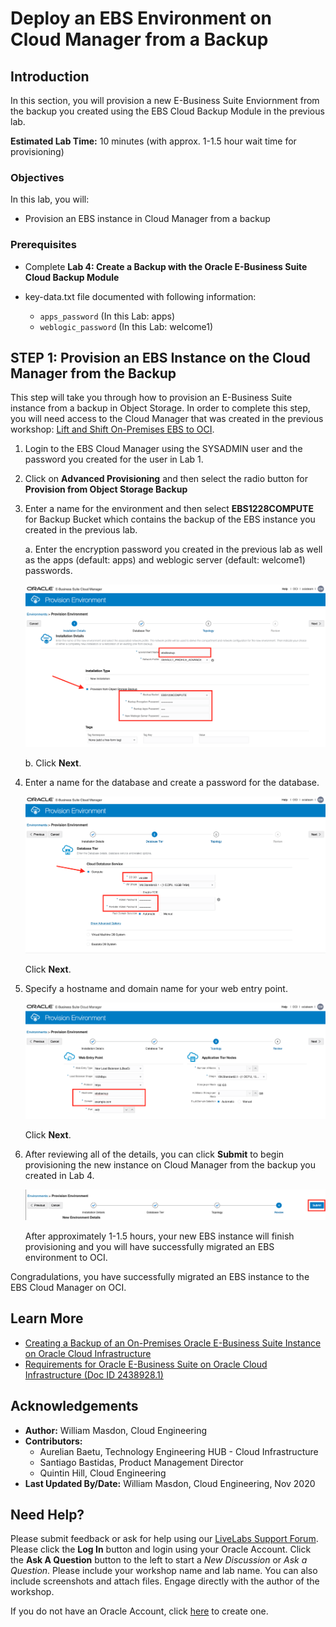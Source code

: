 # Deploy an EBS Environment on Cloud Manager from a Backup

## Introduction

In this section, you will provision a new E-Business Suite Enviornment from the backup you created using the EBS Cloud Backup Module in the previous lab. 

**Estimated Lab Time:** 10 minutes (with approx. 1-1.5 hour wait time for provisioning)

### **Objectives**

In this lab, you will:

* Provision an EBS instance in Cloud Manager from a backup

### **Prerequisites**

* Complete **Lab 4: Create a Backup with the Oracle E-Business Suite Cloud Backup Module**
* key-data.txt file documented with following information:

    - `apps_password` (In this Lab: apps)
    - `weblogic_password` (In this Lab: welcome1)



## **STEP 1:** Provision an EBS Instance on the Cloud Manager from the Backup
This step will take you through how to provision an E-Business Suite instance from a backup in Object Storage. In order to complete this step, you will need access to the Cloud Manager that was created in the previous workshop: [Lift and Shift On-Premises EBS to OCI](https://apexapps.oracle.com/pls/apex/dbpm/r/livelabs/view-workshop?wid=672&clear=180&session=5980193088668). 

1. Login to the EBS Cloud Manager using the SYSADMIN user and the password you created for the user in Lab 1. 

2. Click on **Advanced Provisioning** and then select the radio button for **Provision from Object Storage Backup**

3. Enter a name for the environment and then select **EBS1228COMPUTE** for Backup Bucket which contains the backup of the EBS instance you created in the previous lab.

    a. Enter the encryption password you created in the previous lab as well as the apps (default: apps) and weblogic server (default: welcome1) passwords.

    ![](./images/1.png " ")

    b. Click **Next**.

4. Enter a name for the database and create a password for the database. 

    ![](./images/2.png " ")

    Click **Next**. 

5. Specify a hostname and domain name for your web entry point. 

    ![](./images/3.png " ")

    Click **Next**. 

6. After reviewing all of the details, you can click **Submit** to begin provisioning the new instance on Cloud Manager from the backup you created in Lab 4. 

    ![](./images/4.png " ")

    After approximately 1-1.5 hours, your new EBS instance will finish provisioning and you will have successfully migrated an EBS environment to OCI. 

Congradulations, you have successfully migrated an EBS instance to the EBS Cloud Manager on OCI. 

## Learn More

* [Creating a Backup of an On-Premises Oracle E-Business Suite Instance on Oracle Cloud Infrastructure](https://www.oracle.com/webfolder/technetwork/tutorials/obe/cloud/compute-iaas/creating_backup_of_ebs_instance_on_oci/101_backup_oci.html)
* [Requirements for Oracle E-Business Suite on Oracle Cloud Infrastructure (Doc ID 2438928.1)](https://support.oracle.com/epmos/faces/DocumentDisplay?_afrLoop=97656525609392&id=2438928.1&_afrWindowMode=0&_adf.ctrl-state=1bsk4t5eng_4#S2)

## Acknowledgements

* **Author:** William Masdon, Cloud Engineering
* **Contributors:** 
  - Aurelian Baetu, Technology Engineering HUB - Cloud Infrastructure
  - Santiago Bastidas, Product Management Director
  - Quintin Hill, Cloud Engineering
* **Last Updated By/Date:** William Masdon, Cloud Engineering, Nov 2020

## Need Help?
Please submit feedback or ask for help using our [LiveLabs Support Forum](https://community.oracle.com/tech/developers/categories/ebs-on-oci-automation). Please click the **Log In** button and login using your Oracle Account. Click the **Ask A Question** button to the left to start a *New Discussion* or *Ask a Question*.  Please include your workshop name and lab name.  You can also include screenshots and attach files.  Engage directly with the author of the workshop.

If you do not have an Oracle Account, click [here](https://profile.oracle.com/myprofile/account/create-account.jspx) to create one. 
